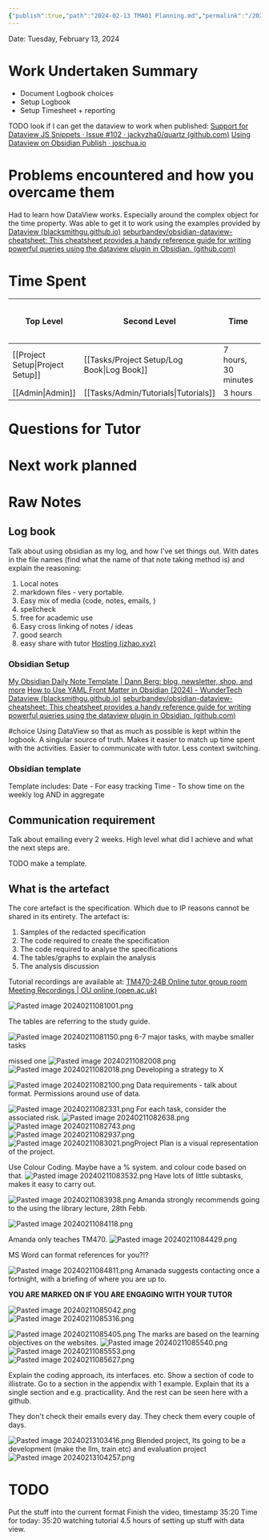 ```yaml
---
{"publish":true,"path":"2024-02-13 TMA01 Planning.md","permalink":"/2024-02-13-tma-01-planning/"}
---
```


Date: Tuesday, February 13, 2024
# Work Undertaken Summary
- Document Logbook choices
- Setup Logbook
- Setup Timesheet + reporting

TODO look if I can get the dataview to work when published: [Support for Dataview JS Snippets · Issue #102 · jackyzha0/quartz (github.com)](https://github.com/jackyzha0/quartz/issues/102)
[Using Dataview on Obsidian Publish · joschua.io](https://joschua.io/posts/2023/09/01/obsidian-publish-dataview/)

# Problems encountered and how you overcame them
Had to learn how DataView works. Especially around the complex object for the time property. Was able to get it to work using the examples provided by [Dataview (blacksmithgu.github.io)](https://blacksmithgu.github.io/obsidian-dataview/)
[seburbandev/obsidian-dataview-cheatsheet: This cheatsheet provides a handy reference guide for writing powerful queries using the dataview plugin in Obsidian. (github.com)](https://github.com/seburbandev/obsidian-dataview-cheatsheet)

# Time Spent
| Top Level                        | Second Level                                  | Time                | Progress (%) this week est |
| -------------------------------- | --------------------------------------------- | ------------------- | -------------------------- |
| [[Project Setup\|Project Setup]] | [[Tasks/Project Setup/Log Book\|Log Book]] | 7 hours, 30 minutes | 5                          |
| [[Admin\|Admin]]                 | [[Tasks/Admin/Tutorials\|Tutorials]]       | 3 hours             | 0                          |


# Questions for Tutor


# Next work planned


# Raw Notes
## Log book
Talk about using obsidian as my log, and how I've set things out. With dates in the file names (find what the name of that note taking method is) and explain the reasoning:

1) Local notes
2) markdown files - very portable.
3) Easy mix of media (code, notes, emails, )
4) spellcheck
5) free for academic use
6) Easy cross linking of notes / ideas
7) good search
8) easy share with tutor [Hosting (jzhao.xyz)](https://quartz.jzhao.xyz/hosting)

### Obsidian Setup
[My Obsidian Daily Note Template | Dann Berg: blog, newsletter, shop, and more](https://dannb.org/blog/2022/obsidian-daily-note-template/)
[How to Use YAML Front Matter in Obsidian (2024) - WunderTech](https://www.wundertech.net/yaml-front-matter-in-obsidian/)
[Dataview (blacksmithgu.github.io)](https://blacksmithgu.github.io/obsidian-dataview/)
[seburbandev/obsidian-dataview-cheatsheet: This cheatsheet provides a handy reference guide for writing powerful queries using the dataview plugin in Obsidian. (github.com)](https://github.com/seburbandev/obsidian-dataview-cheatsheet)


#choice Using DataView so that as much as possible is kept within the logbook. A singular source of truth. Makes it easier to match up time spent with the activities. Easier to communicate with tutor. Less context switching.

### Obsidian template
Template includes:
Date - For easy tracking
Time - To show time on the weekly log AND in aggregate

## Communication requirement
Talk about emailing every 2 weeks. High level what did I achieve and what the next steps are.

TODO make a template.


## What is the artefact
The core artefact is the specification. Which due to IP reasons cannot be shared in its entirety.
The artefact is:
1) Samples of the redacted specification
2) The code required to create the specification
3) The code required to analyse the specifications
4) The tables/graphs to explain the analysis
5) The analysis discussion


<div class="transclusion internal-embed is-loaded"><div class="markdown-embed">



Tutorial recordings are available at: [TM470-24B Online tutor group room Meeting Recordings | OU online (open.ac.uk)](https://learn2.open.ac.uk/mod/connecthosted/viewrecordings.php?id=2217281&group=374810)


![Pasted image 20240211081001.png](/img/user/tutorials/media/Pasted%20image%2020240211081001.png)

The tables are referring to the study guide.

![Pasted image 20240211081150.png](/img/user/tutorials/media/Pasted%20image%2020240211081150.png)
6-7 major tasks, with maybe smaller tasks

missed one
![Pasted image 20240211082008.png](/img/user/tutorials/media/Pasted%20image%2020240211082008.png)
![Pasted image 20240211082018.png](/img/user/tutorials/media/Pasted%20image%2020240211082018.png)
Developing a strategy to X

![Pasted image 20240211082100.png](/img/user/tutorials/media/Pasted%20image%2020240211082100.png)
Data requirements - talk about format. Permissions around use of data.

![Pasted image 20240211082331.png](/img/user/tutorials/media/Pasted%20image%2020240211082331.png)
For each task, consider the associated risk. 
![Pasted image 20240211082638.png](/img/user/tutorials/media/Pasted%20image%2020240211082638.png)
![Pasted image 20240211082743.png](/img/user/tutorials/media/Pasted%20image%2020240211082743.png)
![Pasted image 20240211082937.png](/img/user/tutorials/media/Pasted%20image%2020240211082937.png)
![Pasted image 20240211083021.png](/img/user/tutorials/media/Pasted%20image%2020240211083021.png)Project Plan is a visual representation of the project.

Use Colour Coding. Maybe have a % system. and colour code based on that.
![Pasted image 20240211083532.png](/img/user/tutorials/media/Pasted%20image%2020240211083532.png)
Have lots of little subtasks, makes it easy to carry out.

![Pasted image 20240211083938.png](/img/user/tutorials/media/Pasted%20image%2020240211083938.png)
Amanda strongly recommends going to the using the library lecture, 28th Febb.

![Pasted image 20240211084118.png](/img/user/tutorials/media/Pasted%20image%2020240211084118.png)

Amanda only teaches TM470.
![Pasted image 20240211084429.png](/img/user/tutorials/media/Pasted%20image%2020240211084429.png)

MS Word can format references for you?!?

![Pasted image 20240211084811.png](/img/user/tutorials/media/Pasted%20image%2020240211084811.png)
Amanada suggests contacting once a fortnight, with a briefing of where you are up to.

**YOU ARE MARKED ON IF YOU ARE ENGAGING WITH YOUR TUTOR**

![Pasted image 20240211085042.png](/img/user/tutorials/media/Pasted%20image%2020240211085042.png)
![Pasted image 20240211085316.png](/img/user/tutorials/media/Pasted%20image%2020240211085316.png)

![Pasted image 20240211085405.png](/img/user/tutorials/media/Pasted%20image%2020240211085405.png)
The marks are based on the learning objectives on the websites.
![Pasted image 20240211085540.png](/img/user/tutorials/media/Pasted%20image%2020240211085540.png)
![Pasted image 20240211085553.png](/img/user/tutorials/media/Pasted%20image%2020240211085553.png)
![Pasted image 20240211085627.png](/img/user/tutorials/media/Pasted%20image%2020240211085627.png)

Explain the coding approach, its interfaces. etc. Show a section of code to illistrate. Go to a section in the appendix with 1 example. Explain that its a single section and e.g. practicallity. And the rest can be seen here with a github.

They don't check their emails every day. They check them every couple of days.

</div></div>



<div class="transclusion internal-embed is-loaded"><div class="markdown-embed">



![Pasted image 20240213103416.png](/img/user/tutorials/media/Pasted%20image%2020240213103416.png)
Blended project, Its going to be a development (make the llm, train etc) and evaluation project
![Pasted image 20240213104257.png](/img/user/tutorials/media/Pasted%20image%2020240213104257.png)
# TODO
Put the stuff into the current format
Finish the video, timestamp 35:20
Time for today:
35:20 watching tutorial
4.5 hours of setting up stuff with data view.

</div></div>
